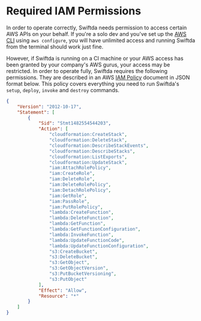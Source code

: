 # Required IAM Permissions

In order to operate correctly, Swiftda needs permission to access certain AWS APIs
on your behalf. If you're a solo dev and you've set up the [AWS CLI][aws-cli] using
`aws configure`, you will have unlimited access and running Swiftda from the terminal 
should work just fine. 

However, if Swiftda is running on a CI machine or your AWS access has been granted 
by your company's AWS gurus, your access may be restricted. In order to operate
fully, Swiftda requires the following permissions. They are described in an 
AWS [IAM Policy][iam-policy-ref] document in JSON format below. This policy covers
everything you need to run Swiftda's `setup`, `deploy`, `invoke` and `destroy` 
commands.

[aws-cli]: https://aws.amazon.com/cli/
[iam-policy-ref]: http://docs.aws.amazon.com/IAM/latest/UserGuide/access_policies.html

```json
{
    "Version": "2012-10-17",
    "Statement": [
        {
            "Sid": "Stmt1482554544203",
            "Action": [
                "cloudformation:CreateStack",
                "cloudformation:DeleteStack",
                "cloudformation:DescribeStackEvents",
                "cloudformation:DescribeStacks",
                "cloudformation:ListExports",
                "cloudformation:UpdateStack",
                "iam:AttachRolePolicy",
                "iam:CreateRole",
                "iam:DeleteRole",
                "iam:DeleteRolePolicy",
                "iam:DetachRolePolicy",
                "iam:GetRole",
                "iam:PassRole",
                "iam:PutRolePolicy",
                "lambda:CreateFunction",
                "lambda:DeleteFunction",
                "lambda:GetFunction",
                "lambda:GetFunctionConfiguration",                
                "lambda:InvokeFunction",
                "lambda:UpdateFunctionCode",
                "lambda:UpdateFunctionConfiguration",
                "s3:CreateBucket",
                "s3:DeleteBucket",
                "s3:GetObject",
                "s3:GetObjectVersion",
                "s3:PutBucketVersioning",
                "s3:PutObject"
            ],
            "Effect": "Allow",
            "Resource": "*"
        }
    ]
}
```